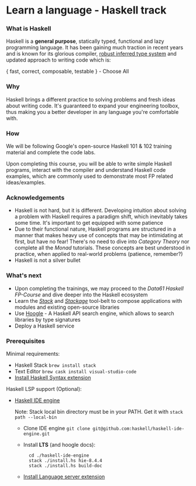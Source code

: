 # Learn a language - Haskell track

### What is Haskell

Haskell is a **general purpose**, statically typed, functional and lazy programming language. It has been gaining much traction in recent years and is known for its glorious compiler, [robust inferred type system](https://softwareengineering.stackexchange.com/questions/279316/what-exactly-makes-the-haskell-type-system-so-revered-vs-say-java/279362#279362) and updated approach to writing code which is:

 { fast, correct, composable, testable } - Choose All

### Why

Haskell brings a different practice to solving problems and fresh ideas about writing code. It's guaranteed to expand your engineering toolbox, thus making you a better developer in any language you're comfortable with.

### How

We will be following Google's open-source Haskell 101 & 102 training material and complete the code labs.

Upon completing this course, you will be able to write simple Haskell programs, interact with the compiler and understand Haskell code examples, which are commonly used to demonstrate most FP related ideas/examples.

### Acknowledgements

- Haskell is not hard, but it is different. Developing intuition about solving a problem with  Haskell requires a paradigm shift, which inevitably takes some time. It's important to get equipped with some patience
- Due to their functional nature, Haskell programs are structured in a manner that makes heavy use of concepts that may be intimidating at first, but have no fear! There's no need to dive into *Category Theory* nor complete all the *Monad* tutorials. These concepts are best understood in practice, when applied to real-world problems (patience, remember?)
- Haskell is not a silver bullet

### What's next

- Upon completing the trainings, we may proceed to the *Data61 Haskell FP-Course* and dive deeper into the Haskell ecosystem
- Learn the *[Stack](https://docs.haskellstack.org/en/stable/README/)* and *[Stackage](https://www.stackage.org)* tool-belt to compose applications with modules and existing open-source libraries
- Use [Hoogle](https://hoogle.haskell.org) - A Haskell API search engine, which allows to search libraries by type signatures
- Deploy a Haskell service

### Prerequisites

Minimal requirements:

- Haskell Stack `brew install stack`
- Text Editor `brew cask install visual-studio-code`
- [Install Haskell Syntax extension](https://marketplace.visualstudio.com/items?itemName=justusadam.language-haskell)

Haskell LSP support (Optional):

- [Haskell IDE engine](https://github.com/haskell/haskell-ide-engine#installation-from-source)

    Note: Stack local bin directory must be in your PATH. Get it with `stack path --local-bin`

    - Clone IDE engine `git clone git@github.com:haskell/haskell-ide-engine.git`
    - Install **LTS** (and hoogle docs):

            cd ./haskell-ide-engine
            stack ./install.hs hie-8.4.4
            stack ./install.hs build-doc

    - [Install Language server extension](https://marketplace.visualstudio.com/items?itemName=alanz.vscode-hie-server)

